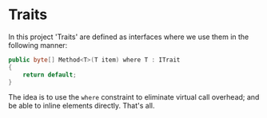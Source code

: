 ﻿# Traits

In this project 'Traits' are defined as interfaces where we use them in the following manner:

```csharp
public byte[] Method<T>(T item) where T : ITrait
{
    return default;
}
```

The idea is to use the `where` constraint to eliminate virtual call overhead; and be able to inline
elements directly. That's all.